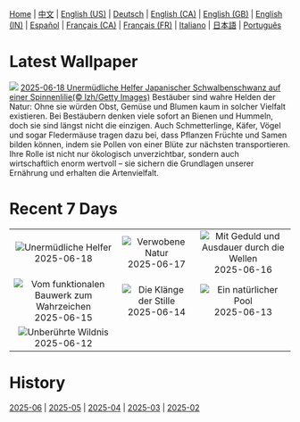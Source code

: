 [Home](../README.md) | [中文](zh-CN.md) | [English (US)](en-US.md) | [Deutsch](de-DE.md) | [English (CA)](en-CA.md) | [English (GB)](en-GB.md) | [English (IN)](en-IN.md) | [Español](es-ES.md) | [Français (CA)](fr-CA.md) | [Français (FR)](fr-FR.md) | [Italiano](it-IT.md) | [日本語](ja-JP.md) | [Português](pt-BR.md)

# Latest Wallpaper
![](https://www.bing.com/th?id=OHR.AsianSwallowtail_DE-DE9625151337_UHD.jpg)
[2025-06-18 Unermüdliche Helfer Japanischer Schwalbenschwanz auf einer Spinnenlilie(© lzh/Getty Images)](https://www.bing.com/th?id=OHR.AsianSwallowtail_DE-DE9625151337_UHD.jpg)
Bestäuber sind wahre Helden der Natur: Ohne sie würden Obst, Gemüse und Blumen kaum in solcher Vielfalt existieren. Bei Bestäubern denken viele sofort an Bienen und Hummeln, doch sie sind längst nicht die einzigen. Auch Schmetterlinge, Käfer, Vögel und sogar Fledermäuse tragen dazu bei, dass Pflanzen Früchte und Samen bilden können, indem sie Pollen von einer Blüte zur nächsten transportieren. Ihre Rolle ist nicht nur ökologisch unverzichtbar, sondern auch wirtschaftlich enorm wertvoll – sie sichern die Grundlagen unserer Ernährung und erhalten die Artenvielfalt.

# Recent 7 Days
|  |  |  |
|:---:|:---:|:---:|
| ![](https://www.bing.com/th?id=OHR.AsianSwallowtail_DE-DE9625151337_400x240.jpg "Unermüdliche Helfer") 2025-06-18 | ![](https://www.bing.com/th?id=OHR.CumberlandOaks_DE-DE9099714231_400x240.jpg "Verwobene Natur") 2025-06-17 | ![](https://www.bing.com/th?id=OHR.SeaTurtleBrazil_DE-DE8779154294_400x240.jpg "Mit Geduld und Ausdauer durch die Wellen") 2025-06-16 |
| ![](https://www.bing.com/th?id=OHR.WatertowerMannheim_DE-DE8334179684_400x240.jpg "Vom funktionalen Bauwerk zum Wahrzeichen") 2025-06-15 | ![](https://www.bing.com/th?id=OHR.DolomitiEstate_DE-DE7890492022_400x240.jpg "Die Klänge der Stille") 2025-06-14 | ![](https://www.bing.com/th?id=OHR.SanMiguelAzores_DE-DE1015486500_400x240.jpg "Ein natürlicher Pool") 2025-06-13 |
| ![](https://www.bing.com/th?id=OHR.BigBendChisos_DE-DE8761208781_400x240.jpg "Unberührte Wildnis") 2025-06-12 |  |  |

# History
[2025-06](../archives/wallpaper/de-DE/w_2025_06.md) | [2025-05](../archives/wallpaper/de-DE/w_2025_05.md) | [2025-04](../archives/wallpaper/de-DE/w_2025_04.md) | [2025-03](../archives/wallpaper/de-DE/w_2025_03.md) | [2025-02](../archives/wallpaper/de-DE/w_2025_02.md)
